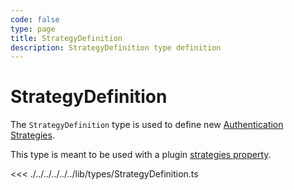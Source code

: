 ```yaml
---
code: false
type: page
title: StrategyDefinition
description: StrategyDefinition type definition
---
```


# StrategyDefinition

<SinceBadge version="2.8.0" />
<CustomBadge type="error" text="Experimental: non-backward compatible changes or removal may occur in any future release."/>

The `StrategyDefinition` type is used to define new [Authentication Strategies](/core/2/guides/write-plugins/integrate-authentication-strategy).  

This type is meant to be used with a plugin [strategies property](/core/2/framework/abstract-classes/plugin/properties#strategies).

<<< ./../../../../../lib/types/StrategyDefinition.ts
